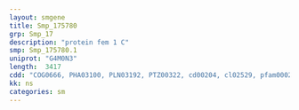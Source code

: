 ```yaml
---
layout: smgene
title: Smp_175780
grp: Smp_17
description: "protein fem 1 C"
smp: Smp_175780.1
uniprot: "G4M0N3"
length:  3417
cdd: "COG0666, PHA03100, PLN03192, PTZ00322, cd00204, cl02529, pfam00023, pfam12796, pfam13637, pfam13857, smart00248"
kk: ns
categories: sm
---
```

